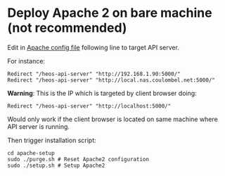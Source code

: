 # Deploy Apache 2 on bare machine (not recommended)

Edit in [Apache config file](./apache-setup/heos.conf) following line to target API server.

For instance:

```shell
Redirect "/heos-api-server" "http://192.168.1.90:5000/"
Redirect "/heos-api-server" "http://local.nas.coulombel.net:5000/"
```

**Warning**: This is the IP which is targeted by client browser doing:

```shell
Redirect "/heos-api-server" "http://localhost:5000/"
```

Would only work if the client browser is located on same machine where API server is running.

Then trigger installation script:

```shell
cd apache-setup
sudo ./purge.sh # Reset Apache2 configuration
sudo ./setup.sh # Setup Apache2
```

<!-- To ease Apache setup we could do sudo cp -R public /var/www/html/heos --> 

<!-- About URL redirect AND CORS issue
URL rewritting avoids CORS issue. However Apache is smarter than Python server as it does not block LAN private IP 192.168.1.x
For example to target the NAS :
const response = await fetch('http://192.168.1.88:5000/browse/play_previous', options); -> No CORS issue
const response = await fetch('http://local.nas.coulombel.net:5000/browse/play_previous', options); -> CORS issue
And machine:
const response = await fetch('http://192.168.1.90:5000/browse/play_previous', options); -> No CORS issue

So we could sed in JS file /heos-api-server by server URL instead of redirect

Note rewriting and local IP will allow the request to leave browser but to decode response browser needs server to send CORS header
https://dev.to/matheusguimaraes/fast-way-to-enable-cors-in-flask-servers-42p0
https://stackoverflow.com/questions/25860304/how-do-i-set-response-headers-in-flask

Alternative to Apache is to use python server (sed in JS file /heos-api-server by server URL) and use Chrome extension for CORS issue:
https://chrome.google.com/webstore/detail/allow-cors-access-control/lhobafahddgcelffkeicbaginigeejlf


--> 
